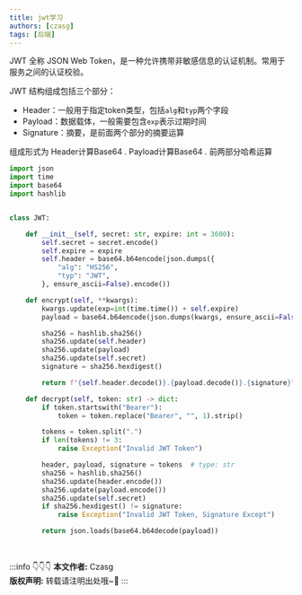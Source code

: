 ```yaml
---
title: jwt学习
authors: [czasg]
tags: [后端]
---
```


JWT 全称 JSON Web Token，是一种允许携带非敏感信息的认证机制。常用于服务之间的认证校验。

<!--truncate-->

JWT 结构组成包括三个部分：
- Header：一般用于指定token类型，包括`alg`和`typ`两个字段
- Payload：数据载体，一般需要包含`exp`表示过期时间
- Signature：摘要，是前面两个部分的摘要运算

组成形式为 Header计算Base64 . Payload计算Base64 . 前两部分哈希运算

```python title="https://github.com/czasg/pywss/blob/master/pywss/middleware/jwt.py"
import json
import time
import base64
import hashlib


class JWT:

    def __init__(self, secret: str, expire: int = 3600):
        self.secret = secret.encode()
        self.expire = expire
        self.header = base64.b64encode(json.dumps({
            "alg": "HS256",
            "typ": "JWT",
        }, ensure_ascii=False).encode())

    def encrypt(self, **kwargs):
        kwargs.update(exp=int(time.time()) + self.expire)
        payload = base64.b64encode(json.dumps(kwargs, ensure_ascii=False).encode())

        sha256 = hashlib.sha256()
        sha256.update(self.header)
        sha256.update(payload)
        sha256.update(self.secret)
        signature = sha256.hexdigest()

        return f"{self.header.decode()}.{payload.decode()}.{signature}"

    def decrypt(self, token: str) -> dict:
        if token.startswith("Bearer"):
            token = token.replace("Bearer", "", 1).strip()

        tokens = token.split(".")
        if len(tokens) != 3:
            raise Exception("Invalid JWT Token")

        header, payload, signature = tokens  # type: str
        sha256 = hashlib.sha256()
        sha256.update(header.encode())
        sha256.update(payload.encode())
        sha256.update(self.secret)
        if sha256.hexdigest() != signature:
            raise Exception("Invalid JWT Token, Signature Except")

        return json.loads(base64.b64decode(payload))
```


<br/>

:::info 👇👇👇
**本文作者:** Czasg    
**版权声明:** 转载请注明出处哦~👮‍
:::
